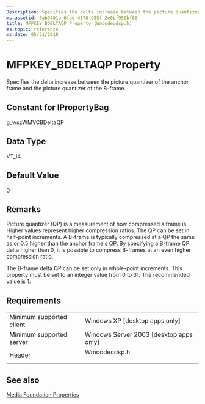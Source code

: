 ```yaml
---
Description: Specifies the delta increase between the picture quantizer of the anchor frame and the picture quantizer of the B-frame.
ms.assetid: 8ab9401b-6fed-4178-955f-2e0bf950bf60
title: MFPKEY_BDELTAQP Property (Wmcodecdsp.h)
ms.topic: reference
ms.date: 05/31/2018
---
```


# MFPKEY\_BDELTAQP Property

Specifies the delta increase between the picture quantizer of the anchor frame and the picture quantizer of the B-frame.

## Constant for IPropertyBag

g\_wszWMVCBDeltaQP

## Data Type

VT\_I4

## Default Value

0

## Remarks

Picture quantizer (QP) is a measurement of how compressed a frame is. Higher values represent higher compression ratios. The QP can be set in half-point increments. A B-frame is typically compressed at a QP the same as or 0.5 higher than the anchor frame's QP. By specifying a B-frame QP delta higher than 0, it is possible to compress B-frames at an even higher compression ratio.

The B-frame delta QP can be set only in whole-point increments. This property must be set to an integer value from 0 to 31. The recommended value is 1.

## Requirements



|                                     |                                                                                         |
|-------------------------------------|-----------------------------------------------------------------------------------------|
| Minimum supported client<br/> | Windows XP \[desktop apps only\]<br/>                                             |
| Minimum supported server<br/> | Windows Server 2003 \[desktop apps only\]<br/>                                    |
| Header<br/>                   | <dl> <dt>Wmcodecdsp.h</dt> </dl> |



## See also

<dl> <dt>

[Media Foundation Properties](media-foundation-properties.md)
</dt> </dl>

 

 




